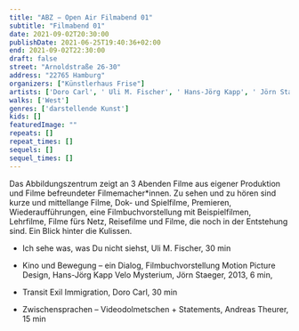 ```yaml
---
title: "ABZ − Open Air Filmabend 01"
subtitle: "Filmabend 01"
date: 2021-09-02T20:30:00
publishDate: 2021-06-25T19:40:36+02:00
end: 2021-09-02T22:30:00
draft: false
street: "Arnoldstraße 26-30"
address: "22765 Hamburg"
organizers: ["Künstlerhaus Frise"]
artists: ['Doro Carl', ' Uli M. Fischer', ' Hans-Jörg Kapp', ' Jörn Staeger', ' Andreas Theurer  ']
walks: ['West']
genres: ['darstellende Kunst']
kids: []
featuredImage: ""
repeats: []
repeat_times: []
sequels: []
sequel_times: []
---
```


Das Abbildungszentrum zeigt an 3 Abenden Filme aus eigener Produktion und Filme befreundeter Filmemacher\*innen. Zu sehen und zu hören sind kurze und mittellange Filme, Dok- und Spielfilme, Premieren, Wiederaufführungen, eine Filmbuchvorstellung mit Beispielfilmen, Lehrfilme, Filme fürs Netz, Reisefilme und Filme, die noch in der Entstehung sind. Ein Blick hinter die Kulissen.



- Ich sehe was, was Du nicht siehst, Uli M. Fischer, 30 min 

- Kino und Bewegung – ein Dialog, Filmbuchvorstellung Motion Picture Design, Hans-Jörg Kapp Velo Mysterium, Jörn Staeger, 2013, 6 min,

- Transit Exil Immigration, Doro Carl, 30 min

- Zwischensprachen – Videodolmetschen + Statements, Andreas Theurer, 15 min